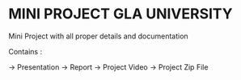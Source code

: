 # MINI PROJECT GLA UNIVERSITY

Mini Project with all proper details and documentation

Contains :

-> Presentation 
-> Report
-> Project Video
-> Project Zip File
